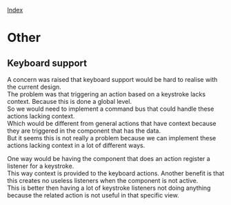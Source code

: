 [Index](./index.md)

# Other

## Keyboard support

A concern was raised that keyboard support would be hard to realise with the current design.  
The problem was that triggering an action based on a keystroke lacks context. Because this is done a global level.  
So we would need to implement a command bus that could handle these actions lacking context.  
Which would be different from general actions that have context because they are triggered in the component that has the data.  
But it seems this is not really a problem because we can implement these actions lacking context in a lot of different ways.

One way would be having the component that does an action register a listener for a keystroke.  
This way context is provided to the keyboard actions.
Another benefit is that this creates no useless listeners when the component is not active.  
This is better then having a lot of keystroke listeners not doing anything because the related action is not useful in that specific view.

